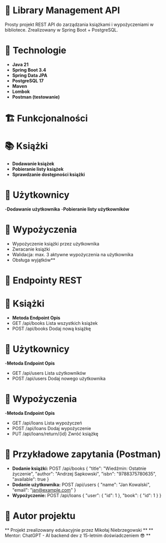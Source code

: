 # 📘 Library Management API
Prosty projekt REST API do zarządzania książkami i wypożyczeniami w bibliotece. Zrealizowany w Spring Boot + PostgreSQL.

# 🚀 Technologie
- **Java 21**
- **Spring Boot 3.4**
- **Spring Data JPA**
- **PostgreSQL 17**
- **Maven**
- **Lombok**
- **Postman (testowanie)**

# 🏗️ Funkcjonalności
# 📚 Książki
 - **Dodawanie książek**
 - **Pobieranie listy książek**
 - **Sprawdzanie dostępności książki**
# 👤 Użytkownicy
 -**Dodawanie użytkownika**
 -**Pobieranie listy użytkowników**
# 🔄 Wypożyczenia
 - Wypożyczenie książki przez użytkownika
 - Zwracanie książki
 - Walidacja: max. 3 aktywne wypożyczenia na użytkownika
 - Obsługa wyjątków**
# 🔌 Endpointy REST
# 📖 Książki
- **Metoda	Endpoint	Opis**
- GET	/api/books	Lista wszystkich książek
- POST	/api/books	Dodaj nową książkę
# 👤 Użytkownicy
-**Metoda	Endpoint	Opis**
- GET	/api/users	Lista użytkowników
-  POST	/api/users	Dodaj nowego użytkownika
# 🔄 Wypożyczenia
-**Metoda	Endpoint	Opis**
- GET	/api/loans	Lista wypożyczeń
- POST	/api/loans	Dodaj wypożyczenie
- PUT	/api/loans/return/{id}	Zwróć książkę
# 🧪 Przykładowe zapytania (Postman)
- **Dodanie książki:**
POST /api/books
{
  "title": "Wiedźmin: Ostatnie życzenie",
  "author": "Andrzej Sapkowski",
  "isbn": "9788375780635",
  "available": true
}
- **Dodanie użytkownika:**
POST /api/users
{
  "name": "Jan Kowalski",
  "email": "jan@example.com"
}
- **Wypożyczenie:**
POST /api/loans
{
  "user": { "id": 1 },
  "book": { "id": 1 }
}
# 🧠 Autor projektu
** Projekt zrealizowany edukacyjnie przez Mikołaj Niebrzegowski ** 
** Mentor: ChatGPT - AI backend dev z 15-letnim doświadczeniem 😎 **


